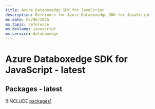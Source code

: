 ```yaml
---
title: Azure Databoxedge SDK for JavaScript
description: Reference for Azure Databoxedge SDK for JavaScript
ms.date: 03/06/2025
ms.topic: reference
ms.devlang: javascript
ms.service: databoxedge
---
```

# Azure Databoxedge SDK for JavaScript - latest
## Packages - latest
[!INCLUDE [packages](databoxedge-index.md)]